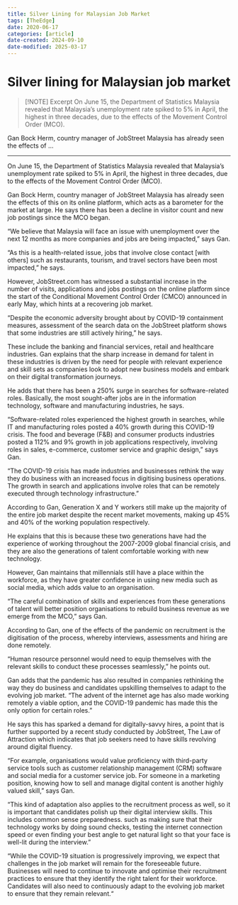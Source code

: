 ```yaml
---
title: Silver Lining for Malaysian Job Market
tags: [TheEdge]
date: 2020-06-17
categories: [article]
date-created: 2024-09-10
date-modified: 2025-03-17
---
```


# Silver lining for Malaysian job market

> [!NOTE] Excerpt
> On June 15, the Department of Statistics Malaysia revealed that Malaysia’s unemployment rate spiked to 5% in April, the highest in three decades, due to the effects of the Movement Control Order (MCO).

Gan Bock Herm, country manager of JobStreet Malaysia has already seen the effects of …

---

On June 15, the Department of Statistics Malaysia revealed that Malaysia’s unemployment rate spiked to 5% in April, the highest in three decades, due to the effects of the Movement Control Order (MCO).

Gan Bock Herm, country manager of JobStreet Malaysia has already seen the effects of this on its online platform, which acts as a barometer for the market at large. He says there has been a decline in visitor count and new job postings since the MCO began.

“We believe that Malaysia will face an issue with unemployment over the next 12 months as more companies and jobs are being impacted,” says Gan.

“As this is a health-related issue, jobs that involve close contact \[with others\] such as restaurants, tourism, and travel sectors have been most impacted,” he says.

However, JobStreet.com has witnessed a substantial increase in the number of visits, applications and jobs postings on the online platform since the start of the Conditional Movement Control Order (CMCO) announced in early May, which hints at a recovering job market.

“Despite the economic adversity brought about by COVID-19 containment measures, assessment of the search data on the JobStreet platform shows that some industries are still actively hiring,” he says.

These include the banking and financial services, retail and healthcare industries. Gan explains that the sharp increase in demand for talent in these industries is driven by the need for people with relevant experience and skill sets as companies look to adopt new business models and embark on their digital transformation journeys.

He adds that there has been a 250% surge in searches for software-related roles. Basically, the most sought-after jobs are in the information technology, software and manufacturing industries, he says.

“Software-related roles experienced the highest growth in searches, while IT and manufacturing roles posted a 40% growth during this COVID-19 crisis. The food and beverage (F&B) and consumer products industries posted a 112% and 9% growth in job applications respectively, involving roles in sales, e-commerce, customer service and graphic design,” says Gan.

“The COVID-19 crisis has made industries and businesses rethink the way they do business with an increased focus in digitising business operations. The growth in search and applications involve roles that can be remotely executed through technology infrastructure.”

According to Gan, Generation X and Y workers still make up the majority of the entire job market despite the recent market movements, making up 45% and 40% of the working population respectively.

He explains that this is because these two generations have had the experience of working throughout the 2007-2009 global financial crisis, and they are also the generations of talent comfortable working with new technology.

However, Gan maintains that millennials still have a place within the workforce, as they have greater confidence in using new media such as social media, which adds value to an organisation.

“The careful combination of skills and experiences from these generations of talent will better position organisations to rebuild business revenue as we emerge from the MCO,” says Gan.

According to Gan, one of the effects of the pandemic on recruitment is the digitisation of the process, whereby interviews, assessments and hiring are done remotely.

“Human resource personnel would need to equip themselves with the relevant skills to conduct these processes seamlessly,” he points out.

Gan adds that the pandemic has also resulted in companies rethinking the way they do business and candidates upskilling themselves to adapt to the evolving job market. “The advent of the internet age has also made working remotely a viable option, and the COVID-19 pandemic has made this the only option for certain roles.”

He says this has sparked a demand for digitally-savvy hires, a point that is further supported by a recent study conducted by JobStreet, The Law of Attraction which indicates that job seekers need to have skills revolving around digital fluency.

“For example, organisations would value proficiency with third-party service tools such as customer relationship management (CRM) software and social media for a customer service job. For someone in a marketing position, knowing how to sell and manage digital content is another highly valued skill,” says Gan.

“This kind of adaptation also applies to the recruitment process as well, so it is important that candidates polish up their digital interview skills. This includes common sense preparedness. such as making sure that their technology works by doing sound checks, testing the internet connection speed or even finding your best angle to get natural light so that your face is well-lit during the interview.”

“While the COVID-19 situation is progressively improving, we expect that challenges in the job market will remain for the foreseeable future. Businesses will need to continue to innovate and optimise their recruitment practices to ensure that they identify the right talent for their workforce. Candidates will also need to continuously adapt to the evolving job market to ensure that they remain relevant.“
